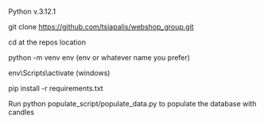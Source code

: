 Python v.3.12.1

git clone https://github.com/tsiapalis/webshop_group.git

cd at the repos location

python -m venv env (env or whatever name you prefer)

env\Scripts\activate (windows)

pip install -r requirements.txt

Run
python populate_script/populate_data.py
to populate the database with candles
